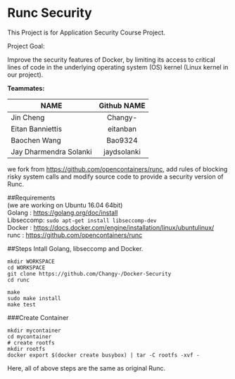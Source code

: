 # Runc Security
This Project is for Application Security Course Project. 
  
Project Goal:  
  
  Improve the security features of Docker, by limiting its access to critical lines of code in the underlying operating system (OS) kernel (Linux kernel in our project).
  
    
  
**Teammates:**


| NAME        |Github NAME |
| ------------- |:-------------:|
| Jin Cheng      | Changy- |
| Eitan Banniettis     | eitanban      | 
| Baochen Wang  | Bao9324      | 
| Jay Dharmendra Solanki | jaydsolanki |

  
  we fork from https://github.com/opencontainers/runc, add rules of blocking risky system calls and modify source code to provide a security version of Runc.

##Requirements  
(we are working on Ubuntu 16.04 64bit)  
Golang : https://golang.org/doc/install  
Libseccomp: `sudo apt-get install libseccomp-dev`   
Docker : https://docs.docker.com/engine/installation/linux/ubuntulinux/  
runc : https://github.com/opencontainers/runc  
  
##Steps
Intall Golang, libseccomp and Docker.  
```
mkdir WORKSPACE  
cd WORKSPACE
git clone https://github.com/Changy-/Docker-Security
cd runc
```
  
 ```
 make  
 sudo make install  
 make test
 ```  
   
###Create Container  
```
mkdir mycontainer
cd mycontainer
# create rootfs
mkdir rootfs
docker export $(docker create busybox) | tar -C rootfs -xvf -
```
Here, all of above steps are the same as original Runc.






